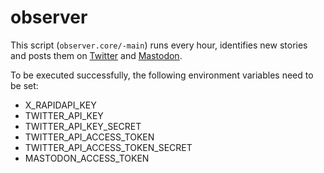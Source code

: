 # observer

This script (`observer.core/-main`) runs every hour, identifies new stories and
posts them on [Twitter](https://twitter.com/papercliff_api)
and [Mastodon](https://newsie.social/@papercliff).

To be executed successfully, the following environment variables need to be set:
* X_RAPIDAPI_KEY
* TWITTER_API_KEY
* TWITTER_API_KEY_SECRET
* TWITTER_API_ACCESS_TOKEN
* TWITTER_API_ACCESS_TOKEN_SECRET
* MASTODON_ACCESS_TOKEN
